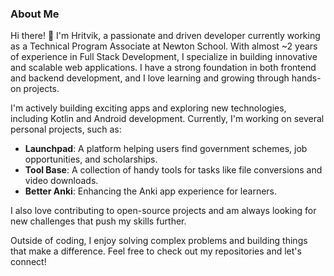 ### About Me

Hi there! 👋 I'm Hritvik, a passionate and driven developer currently working as a Technical Program Associate at Newton School. With almost ~2 years of experience in Full Stack Development, I specialize in building innovative and scalable web applications. I have a strong foundation in both frontend and backend development, and I love learning and growing through hands-on projects.

I'm actively building exciting apps and exploring new technologies, including Kotlin and Android development. Currently, I'm working on several personal projects, such as:

- **Launchpad**: A platform helping users find government schemes, job opportunities, and scholarships.
- **Tool Base**: A collection of handy tools for tasks like file conversions and video downloads.
- **Better Anki**: Enhancing the Anki app experience for learners.

I also love contributing to open-source projects and am always looking for new challenges that push my skills further.

Outside of coding, I enjoy solving complex problems and building things that make a difference. Feel free to check out my repositories and let's connect!
